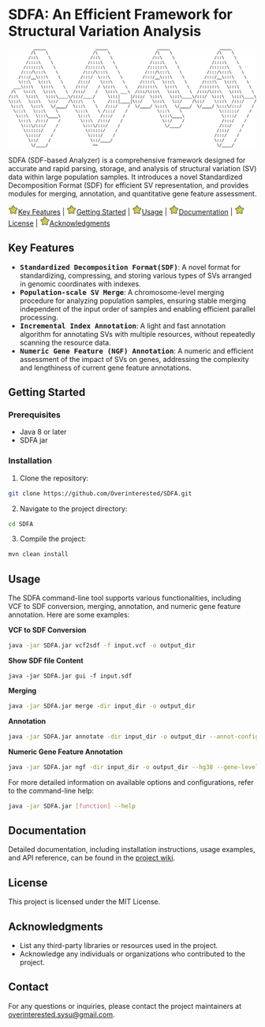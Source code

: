 # SDFA: An Efficient Framework for Structural Variation Analysis



<div align="center"> <img src="./assets/image-20240526104918323.png" alt="SDFA Logo" width="800"height="200"> </div>


SDFA (SDF-based Analyzer) is a comprehensive framework designed for accurate and rapid parsing, storage, and analysis of structural variation (SV) data within large population samples. It introduces a novel Standardized Decomposition Format (SDF) for efficient SV representation, and provides modules for merging, annotation, and quantitative gene feature assessment.

<p>
  <a href="#key-features"><img src="./assets/xingxing.png" width=20 alt="*">Key Features</a> |
  <a href="#getting-started"><img src="./assets/xingxing.png" width=20 alt="*">Getting Started</a> |
  <a href="#usage"><img src="./assets/xingxing.png" width=20 alt="*">Usage</a> |
  <a href="#documentation"><img src="./assets/xingxing.png" width=20 alt="*">Documentation</a> |
  <a href="#license"><img src="./assets/xingxing.png" width=20 alt="*">License</a> |
  <a href="#acknowledgments"><img src="./assets/xingxing.png" width=20 alt="*">Acknowledgments</a>
</p>

## Key Features

- <kbd>**Standardized Decomposition Format(SDF)**</kbd>: A novel format for standardizing, compressing, and storing various types of SVs arranged in genomic coordinates with indexes.
- <kbd>**Population-scale SV Merge**</kbd>: A chromosome-level merging procedure for analyzing population samples, ensuring stable merging independent of the input order of samples and enabling efficient parallel processing.
- <kbd>**Incremental Index Annotation**</kbd>: A light and fast annotation algorithm for annotating SVs with multiple resources, without repeatedly scanning the resource data.
- <kbd>**Numeric Gene Feature (NGF) Annotation**</kbd>: A numeric and efficient assessment of the impact of SVs on genes, addressing the complexity and lengthiness of current gene feature annotations.

## Getting Started

### Prerequisites

- Java 8 or later
- SDFA jar

### Installation

1. Clone the repository:

```bash
git clone https://github.com/Overinterested/SDFA.git
```

2. Navigate to the project directory:

```bash
cd SDFA
```

3. Compile the project:

```bash
mvn clean install
```

## Usage

The SDFA command-line tool supports various functionalities, including VCF to SDF conversion, merging, annotation, and numeric gene feature annotation. Here are some examples:

**VCF to SDF Conversion**

```bash
java -jar SDFA.jar vcf2sdf -f input.vcf -o output_dir
```

**Show SDF file Content**

```shell
java -jar SDFA.jar gui -f input.sdf
```

**Merging**

```bash
java -jar SDFA.jar merge -dir input_dir -o output_dir
```

**Annotation**

```bash
java -jar SDFA.jar annotate -dir input_dir -o output_dir --annot-config annotation.config
```

**Numeric Gene Feature Annotation**

```bash
java -jar SDFA.jar ngf -dir input_dir -o output_dir --hg38 --gene-level
```

For more detailed information on available options and configurations, refer to the command-line help:

```bash
java -jar SDFA.jar [function] --help
```

## Documentation

Detailed documentation, including installation instructions, usage examples, and API reference, can be found in the [project wiki](https://github.com/Overinterested/SDFA/wiki).

## License

This project is licensed under the MIT License.

## Acknowledgments

- List any third-party libraries or resources used in the project.
- Acknowledge any individuals or organizations who contributed to the project.

## Contact

For any questions or inquiries, please contact the project maintainers at overinterested.sysu@gmail.com.

